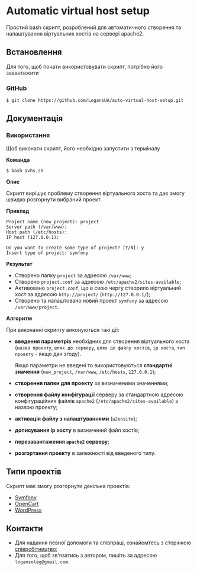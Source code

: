 # Automatic virtual host setup
Простий bash скрипт, розроблений для автоматичного створення та налаштування віртуальних хостів на сервері apache2.

## Встановлення
Для того, щоб почати використовувати скрипт, потрібно його завантажити
### GitHub
```
$ git clone https://github.com/LogansUA/auto-virtual-host-setup.git
```

## Документація
### Використання
Щоб виконати скрипт, його необхідно запустити з терміналу


**Команда**
```
$ bash avhs.sh
```
**Опис**

Скрипт вирішує проблему створення віртуального хоста та дає змогу швидко розгорнути вибраний проект.

**Приклад**
```
Project name (new_project): project
Server path (/var/www):
Host path (/etc/hosts):
IP host (127.0.0.1):

Do you want to create some type of project? [Y/N]: y
Insert type of project: symfony
```

**Результат**
* Створено папку `project` за адресою `/var/www`;
* Створено `project.conf` за адресою `/etc/apache2/sites-available`;
* Активовано `project.conf`, що в свою чергу створило віртуальний хост за адресою `http://project/` (`http://127.0.0.1/`);
* Створено та налаштовано новий проект `symfony` за адресою `/var/www/project`.

**Алгоритм**

При виконанні скрипту виконуються такі дії:
* **введення параметрів** необхідних для створення віртуального хоста (`назва проекту`, `шлях до серверу`, `шлях до файлу хостів`, `ip хоста`, `тип проекту` - якщо дан згоду).

  Якщо параметри не введені то використовуються **стандартні значення** (`new_project`, `/var/www`, `/etc/hosts`, `127.0.0.1`);

* **створення папки для проекту** за визначеними значеннями;

* **створення файлу конфігурації** серверу за стандартною адресою конфігураційних файлів `apache2` (`/etc/apache2/sites-available`) з назвою проекту;

* **активація файлу з налаштуваннями** (`a2ensite`);

* **дописування ip хосту** в визначений файл хостів;

* **перезавантаження `apache2` серверу**;

* **розгортання проекту** в залежності від введеного типу.

## Типи проектів
Скрипт має змогу розгорнути декілька проектів:
* [Symfony](https://github.com/LogansUA/auto-virtual-host-setup/blob/develop/documentation/translation/ukrainian/types/symfony.md)
* [OpenCart](https://github.com/LogansUA/auto-virtual-host-setup/blob/develop/documentation/translation/ukrainian/types/opencart.md)
* [WordPress](https://github.com/LogansUA/auto-virtual-host-setup/blob/develop/documentation/translation/ukrainian/types/wordpress.md)

## Контакти
* Для надання певної допомоги та співпраці, ознайомтесь з сторінкою [співробітництво](https://github.com/LogansUA/auto-virtual-host-setup/blob/develop/documentation/translation/ukrainian/contribution.md);
* Для того, щоб зв'язатись з автором, пишіть за адресою `logansoleg@gmail.com`.
